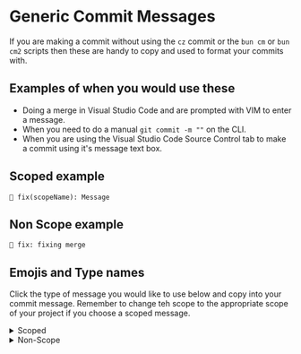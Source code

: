 # Generic Commit Messages

If you are making a commit without using the `cz` commit or the `bun cm` or `bun cm2` scripts then these are handy to copy and used to format your commits with.

## Examples of when you would use these

* Doing a merge in Visual Studio Code and are prompted with VIM to enter a message.
* When you need to do a manual `git commit -m ""` on the CLI.
* When you are using the Visual Studio Code Source Control tab to make a commit using it's message text box.

## Scoped example

```plaintext
🐛 fix(scopeName): Message
```

## Non Scope example

```plaintext
🐛 fix: fixing merge
```

## Emojis and Type names

Click the type of message you would like to use below and copy into your commit message. Remember to change teh scope to the appropriate scope of your project if you choose a scoped message.

<!-- markdownlint-disable MD033 -->
<details>
  <summary>Scoped</summary>

```plaintext
🎨 style(scope): 
```

```plaintext
⚡️ perf(scope): 
```

```plaintext
🔥 prune(scope): 
```

```plaintext
🐛 fix(scope): 
```

```plaintext
🚑 quickfix(scope): 
```

```plaintext
✨ feature(scope): 
```

```plaintext
📝 docs(scope): 
```

```plaintext
🚀 deploy(scope): 
```

```plaintext
💄 ui(scope): 
```

```plaintext
🎉 init(scope): 
```

```plaintext
✅ test(scope): 
```

```plaintext
🔒 security(scope): 
```

```plaintext
🔖 release(scope): 
```

```plaintext
🚨 lint(scope): 
```

```plaintext
🚧 wip(scope): 
```

```plaintext
💚 fix-ci(scope): 
```

```plaintext
⬇️ downgrade(scope): 
```

```plaintext
⬆️ upgrade(scope): 
```

```plaintext
📌 pushpin(scope): 
```

```plaintext
👷 ci(scope): 
```

```plaintext
📈 analytics(scope): 
```

```plaintext
♻️ refactoring(scope): 
```

```plaintext
➕ dep-add(scope): 
```

```plaintext
➖ dep-rm(scope): 
```

```plaintext
🔧 config(scope): 
```

```plaintext
🌐 i18n(scope): 
```

```plaintext
✏️ typo(scope): 
```

```plaintext
💩 poo(scope): 
```

```plaintext
⏪ revert(scope): 
```

```plaintext
🔀 merge(scope): 
```

```plaintext
📦 dep-up(scope): 
```

```plaintext
👽 compat(scope): 
```

```plaintext
🚚 mv(scope): 
```

```plaintext
📄 license(scope): 
```

```plaintext
💥 breaking(scope): 
```

```plaintext
🍱 assets(scope): 
```

```plaintext
♿️ access(scope): 
```

```plaintext
💡 docs-code(scope): 
```

```plaintext
🍻 beer(scope): 
```

```plaintext
💬 texts(scope): 
```

```plaintext
🗃️ db(scope): 
```

```plaintext
🔊 log-add(scope): 
```

```plaintext
🔇 log-rm(scope): 
```

```plaintext
👥 contrib-add(scope): 
```

```plaintext
🚸 ux(scope): 
```

```plaintext
🏗️ arch(scope): 
```

```plaintext
📱 iphone(scope): 
```

```plaintext
🤡 clown-face(scope): 
```

```plaintext
🥚 egg(scope): 
```

```plaintext
🙈 see-no-evil(scope): 
```

```plaintext
📸 camera-flash(scope): 
```

```plaintext
⚗️ experiment(scope): 
```

```plaintext
🔍 seo(scope): 
```

```plaintext
🏷️ types(scope): 
```

```plaintext
🌱 seed(scope): 
```

```plaintext
🚩 flags(scope): 
```

```plaintext
💫 animation(scope): 
```

```plaintext
🗑️ wastebasket(scope): 
```

```plaintext
🛂 passport-control(scope): 
```

```plaintext
🩹 adhesive-bandage(scope): 
```

```plaintext
🧐 monocle-face(scope): 
```

```plaintext
⚰️ coffin(scope): 
```

```plaintext
🧪 test-tube(scope): 
```

```plaintext
👔 necktie(scope): 
```

```plaintext
🩺 stethoscope(scope): 
```

```plaintext
🧱 bricks(scope): 
```

```plaintext
🧑‍💻 technologist(scope): 
```

</details>

<details>
  <summary>Non-Scope</summary>

```plaintext
🎨 style: 
```

```plaintext
⚡️ perf: 
```

```plaintext
🔥 prune: 
```

```plaintext
🐛 fix: 
```

```plaintext
🚑 quickfix: 
```

```plaintext
✨ feature: 
```

```plaintext
📝 docs: 
```

```plaintext
🚀 deploy: 
```

```plaintext
💄 ui: 
```

```plaintext
🎉 init: 
```

```plaintext
✅ test: 
```

```plaintext
🔒 security: 
```

```plaintext
🔖 release: 
```

```plaintext
🚨 lint: 
```

```plaintext
🚧 wip: 
```

```plaintext
💚 fix-ci: 
```

```plaintext
⬇️ downgrade: 
```

```plaintext
⬆️ upgrade: 
```

```plaintext
📌 pushpin: 
```

```plaintext
👷 ci: 
```

```plaintext
📈 analytics: 
```

```plaintext
♻️ refactoring: 
```

```plaintext
➕ dep-add: 
```

```plaintext
➖ dep-rm: 
```

```plaintext
🔧 config: 
```

```plaintext
🌐 i18n: 
```

```plaintext
✏️ typo: 
```

```plaintext
💩 poo: 
```

```plaintext
⏪ revert: 
```

```plaintext
🔀 merge: 
```

```plaintext
📦 dep-up: 
```

```plaintext
👽 compat: 
```

```plaintext
🚚 mv: 
```

```plaintext
📄 license: 
```

```plaintext
💥 breaking: 
```

```plaintext
🍱 assets: 
```

```plaintext
♿️ access: 
```

```plaintext
💡 docs-code: 
```

```plaintext
🍻 beer: 
```

```plaintext
💬 texts: 
```

```plaintext
🗃️ db: 
```

```plaintext
🔊 log-add: 
```

```plaintext
🔇 log-rm: 
```

```plaintext
👥 contrib-add: 
```

```plaintext
🚸 ux: 
```

```plaintext
🏗️ arch: 
```

```plaintext
📱 iphone: 
```

```plaintext
🤡 clown-face: 
```

```plaintext
🥚 egg: 
```

```plaintext
🙈 see-no-evil: 
```

```plaintext
📸 camera-flash: 
```

```plaintext
⚗️ experiment: 
```

```plaintext
🔍 seo: 
```

```plaintext
🏷️ types: 
```

```plaintext
🌱 seed: 
```

```plaintext
🚩 flags: 
```

```plaintext
💫 animation: 
```

```plaintext
🗑️ wastebasket: 
```

```plaintext
🛂 passport-control: 
```

```plaintext
🩹 adhesive-bandage: 
```

```plaintext
🧐 monocle-face: 
```

```plaintext
⚰️ coffin: 
```

```plaintext
🧪 test-tube: 
```

```plaintext
👔 necktie: 
```

```plaintext
🩺 stethoscope: 
```

```plaintext
🧱 bricks: 
```

```plaintext
🧑‍💻 technologist: 
```

</details>
